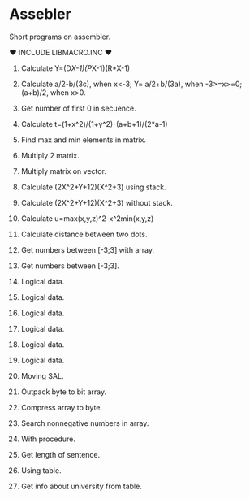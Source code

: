 # Assebler
Short programs on assembler.

♥ INCLUDE LIBMACRO.INC ♥

1. Calculate Y=(D*X-1)(P*X-1)(R*X-1)

2. Calculate 
		a/2-b/(3c), when x<-3;
	Y= 	a/2+b/(3a), when -3>=x>=0;
		(a+b)/2, when x>0.

3. Get number of first 0 in secuence.

4. Calculate t=(1+x^2)/(1+y^2)-(a+b+1)/(2*a-1)

5. Find max and min elements in matrix.

6. Multiply 2 matrix.

7. Multiply matrix on vector.

8. Calculate (2X^2+Y+12)(X^2+3) using stack.

9. Calculate (2X^2+Y+12)(X^2+3) without stack.

10. Calculate u=max(x,y,z)^2-x^2min(x,y,z)

11. Calculate distance between two dots.

12. Get numbers between [-3;3] with array.

13. Get numbers between [-3;3].

14. Logical data.
15. Logical data.
16. Logical data.
17. Logical data.
18. Logical data.
19. Logical data.

20. Moving SAL.

21. Outpack byte to bit array.

22. Compress array to byte.

23. Search nonnegative numbers in array.

24. With procedure.

25. Get length of sentence.

26. Using table.

27. Get info about university from table.